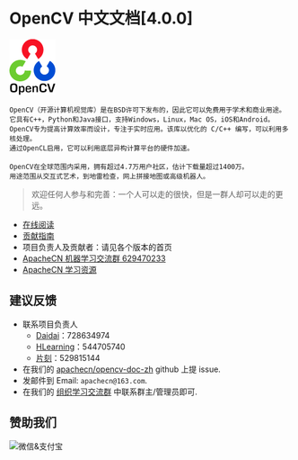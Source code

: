 # OpenCV 中文文档[4.0.0]

![](docs/img/logo.png)

```
OpenCV（开源计算机视觉库）是在BSD许可下发布的，因此它可以免费用于学术和商业用途。
它具有C++，Python和Java接口，支持Windows，Linux，Mac OS，iOS和Android。
OpenCV专为提高计算效率而设计，专注于实时应用。该库以优化的 C/C++ 编写，可以利用多核处理。
通过OpenCL启用，它可以利用底层异构计算平台的硬件加速。

OpenCV在全球范围内采用，拥有超过4.7万用户社区，估计下载量超过1400万。
用途范围从交互式艺术，到地雷检查，网上拼接地图或高级机器人。
```

> 欢迎任何人参与和完善：一个人可以走的很快，但是一群人却可以走的更远。

+   [在线阅读](http://opencv.apachecn.org)
+   [贡献指南](CONTRIBUTING.md)
+   项目负责人及贡献者：请见各个版本的首页
+   [ApacheCN 机器学习交流群 629470233](http://shang.qq.com/wpa/qunwpa?idkey=30e5f1123a79867570f665aa3a483ca404b1c3f77737bc01ec520ed5f078ddef)
+   [ApacheCN 学习资源](http://www.apachecn.org/)

## 建议反馈

*   联系项目负责人
    +   [Daidai](https://github.com/daidai21)：728634974
    +   [HLearning](https://github.com/HLearning)：544705740
    +   [片刻](https://github.com/jiangzhonglian)：529815144
*   在我们的 [apachecn/opencv-doc-zh](https://github.com/apachecn/opencv-doc-zh) github 上提 issue.
*   发邮件到 Email: `apachecn@163.com`.
*   在我们的 [组织学习交流群](http://www.apachecn.org/organization/348.html) 中联系群主/管理员即可.

## 赞助我们

<img src="http://data.apachecn.org/img/about/donate.jpg" alt="微信&支付宝" />
